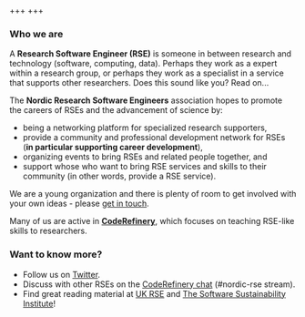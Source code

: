 +++
+++

### Who we are

A **Research Software Engineer (RSE)** is someone in between research
and technology (software, computing, data).  Perhaps they work as a
expert within a research group, or perhaps they work as a specialist
in a service that supports other researchers.  Does this sound like
you?  Read on...

The **Nordic Research Software Engineers** association hopes to
promote the careers of RSEs and the advancement of science by:

* being a networking platform for specialized research supporters,
* provide a community and professional development network for RSEs
  (**in particular supporting career development**),
* organizing events to bring RSEs and related people together, and
* support whose who want to bring RSE services and skills to their
  community (in other words, provide a RSE service).

We are a young organization and there is plenty of room to get
involved with your own ideas - please [get in
touch](about/getinvolved).

Many of us are active in **[CodeRefinery](https://coderefinery.org)**,
which focuses on teaching RSE-like skills to researchers.

### Want to know more?

- Follow us on [Twitter](https://twitter.com/nordic_rse).
- Discuss with other RSEs on the [CodeRefinery chat](https://coderefinery.zulipchat.com) (#nordic-rse stream).
- Find great reading material at [UK RSE](https://rse.ac.uk) and [The Software Sustainability Institute](https://www.software.ac.uk)!
